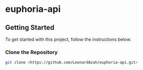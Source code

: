 # euphoria-api

## Getting Started

To get started with this project, follow the instructions below.

### Clone the Repository

```bash
git clone <https://github.com/LeonardAzah/euphoria-api.git>
```
